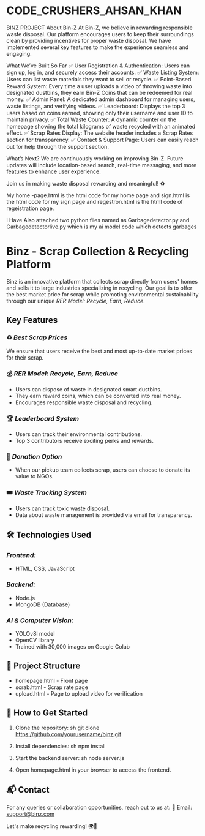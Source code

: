 # CODE_CRUSHERS_AHSAN_KHAN
BINZ PROJECT 
About Bin-Z
At Bin-Z, we believe in rewarding responsible waste disposal. Our platform encourages users to keep their surroundings clean by providing incentives for proper waste disposal. We have implemented several key features to make the experience seamless and engaging.

What We’ve Built So Far
✅ User Registration & Authentication: Users can sign up, log in, and securely access their accounts.
✅ Waste Listing System: Users can list waste materials they want to sell or recycle.
✅ Point-Based Reward System: Every time a user uploads a video of throwing waste into designated dustbins, they earn Bin-Z Coins that can be redeemed for real money.
✅ Admin Panel: A dedicated admin dashboard for managing users, waste listings, and verifying videos.
✅ Leaderboard: Displays the top 3 users based on coins earned, showing only their username and user ID to maintain privacy.
✅ Total Waste Counter: A dynamic counter on the homepage showing the total kilograms of waste recycled with an animated effect.
✅ Scrap Rates Display: The website header includes a Scrap Rates section for transparency.
✅ Contact & Support Page: Users can easily reach out for help through the support section.

What’s Next?
We are continuously working on improving Bin-Z. Future updates will include location-based search, real-time messaging, and more features to enhance user experience.

Join us in making waste disposal rewarding and meaningful! ♻️

My home -page.html is the html code for my home page and sign.html is the html code for my sign page and regestron.html is the html code of regeistration page.

i Have Also attached two python files named as Garbagedetector.py and Garbagedetectorlive.py which is my ai model code which detects garbages
# Binz - Scrap Collection & Recycling Platform

Binz is an innovative platform that collects scrap directly from users' homes and sells it to large industries specializing in recycling. Our goal is to offer the best market price for scrap while promoting environmental sustainability through our unique *RER Model: Recycle, Earn, Reduce*.

## Key Features

### ♻ *Best Scrap Prices*
We ensure that users receive the best and most up-to-date market prices for their scrap.

### 💰 *RER Model: Recycle, Earn, Reduce*
- Users can dispose of waste in designated smart dustbins.
- They earn reward coins, which can be converted into real money.
- Encourages responsible waste disposal and recycling.

### 🏆 *Leaderboard System*
- Users can track their environmental contributions.
- Top 3 contributors receive exciting perks and rewards.

### 🎁 *Donation Option*
- When our pickup team collects scrap, users can choose to donate its value to NGOs.

### 🎟 *Waste Tracking System*
- Users can track toxic waste disposal.
- Data about waste management is provided via email for transparency.

## 🛠 Technologies Used

### *Frontend:*
- HTML, CSS, JavaScript

### *Backend:*
- Node.js
- MongoDB (Database)

### *AI & Computer Vision:*
- YOLOv8l model
- OpenCV library
- Trained with 30,000 images on Google Colab

## 📂 Project Structure

- homepage.html - Front page
- scrab.html - Scrap rate page
- upload.html - Page to upload video for verification

## 🚀 How to Get Started
1. Clone the repository:
   sh
   git clone https://github.com/yourusername/binz.git
   
2. Install dependencies:
   sh
   npm install
   
3. Start the backend server:
   sh
   node server.js
   
4. Open homepage.html in your browser to access the frontend.

## 📬 Contact
For any queries or collaboration opportunities, reach out to us at: 
📧 Email: support@binz.com

Let's make recycling rewarding! 🌍💚
